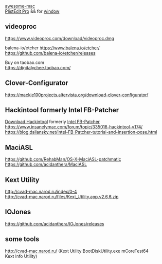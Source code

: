 [awesome-mac](https://github.com/jaywcjlove/awesome-mac/blob/master/README-zh.md)  
[PlistEdit Pro](https://www.fatcatsoftware.com/plisteditpro/)   && for [window](https://www.icopybot.com/download.htm)


## videoproc  
https://www.videoproc.com/download/videoproc.dmg  

balena-io/etcher
https://www.balena.io/etcher/  
https://github.com/balena-io/etcher/releases  


Buy on taobao.com  
https://digitalychee.taobao.com/  

## Clover-Configurator
https://mackie100projects.altervista.org/download-clover-configurator/  


## Hackintool formerly Intel FB-Patcher
[Download Hackintool](http://headsoft.com.au/download/mac/Hackintool.zip) formerly [Intel FB-Patcher](http://headsoft.com.au/download/mac/FBPatcher.zip)  
https://www.insanelymac.com/forum/topic/335018-hackintool-v174/  
https://blog.daliansky.net/Intel-FB-Patcher-tutorial-and-insertion-pose.html  

## MaciASL  
https://github.com/RehabMan/OS-X-MaciASL-patchmatic  
https://github.com/acidanthera/MaciASL  

## Kext Utility
http://cvad-mac.narod.ru/index/0-4  
http://cvad-mac.narod.ru/files/Kext_Utility.app.v2.6.6.zip 


## IOJones  
https://github.com/acidanthera/IOJones/releases  




## some tools  
http://cvad-mac.narod.ru/   (Kext Utility BootDiskUtility.exe  mCoreTest64 Kext Info Utility)

